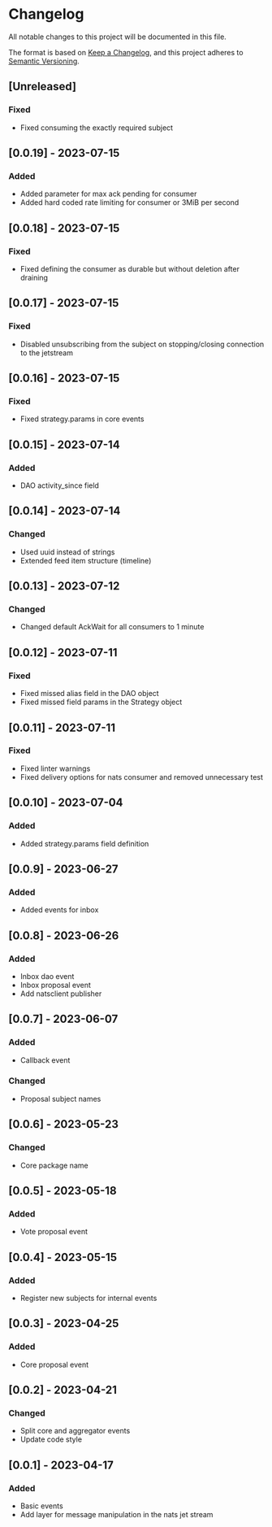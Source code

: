 # Changelog

All notable changes to this project will be documented in this file.

The format is based on [Keep a Changelog](https://keepachangelog.com/en/1.0.0/), and this project adheres
to [Semantic Versioning](https://semver.org/spec/v2.0.0.html).

## [Unreleased]

### Fixed
- Fixed consuming the exactly required subject

## [0.0.19] - 2023-07-15

### Added
- Added parameter for max ack pending for consumer
- Added hard coded rate limiting for consumer or 3MiB per second

## [0.0.18] - 2023-07-15

### Fixed
- Fixed defining the consumer as durable but without deletion after draining

## [0.0.17] - 2023-07-15

### Fixed
- Disabled unsubscribing from the subject on stopping/closing connection to the jetstream

## [0.0.16] - 2023-07-15

### Fixed
- Fixed strategy.params in core events

## [0.0.15] - 2023-07-14

### Added
- DAO activity_since field

## [0.0.14] - 2023-07-14

### Changed
- Used uuid instead of strings
- Extended feed item structure (timeline)

## [0.0.13] - 2023-07-12

### Changed
- Changed default AckWait for all consumers to 1 minute 

## [0.0.12] - 2023-07-11

### Fixed
- Fixed missed alias field in the DAO object
- Fixed missed field params in the Strategy object 

## [0.0.11] - 2023-07-11

### Fixed
- Fixed linter warnings
- Fixed delivery options for nats consumer and removed unnecessary test

## [0.0.10] - 2023-07-04

### Added
- Added strategy.params field definition

## [0.0.9] - 2023-06-27

### Added
- Added events for inbox

## [0.0.8] - 2023-06-26

### Added
- Inbox dao event
- Inbox proposal event
- Add natsclient publisher

## [0.0.7] - 2023-06-07

### Added
- Callback event

### Changed
- Proposal subject names

## [0.0.6] - 2023-05-23

### Changed
- Core package name

## [0.0.5] - 2023-05-18

### Added
- Vote proposal event

## [0.0.4] - 2023-05-15

### Added
- Register new subjects for internal events

## [0.0.3] - 2023-04-25

### Added
- Core proposal event

## [0.0.2] - 2023-04-21

### Changed
- Split core and aggregator events
- Update code style

## [0.0.1] - 2023-04-17

### Added
- Basic events
- Add layer for message manipulation in the nats jet stream
